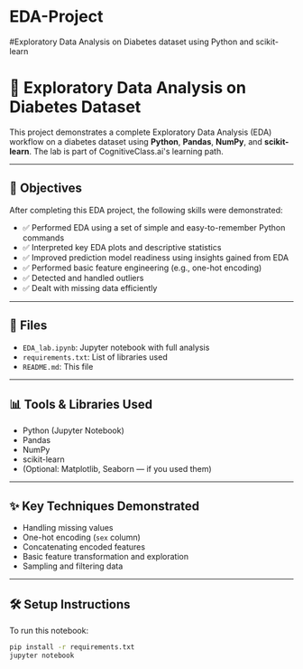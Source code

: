 # EDA-Project
#Exploratory Data Analysis on Diabetes dataset using Python and scikit-learn
# 🧪 Exploratory Data Analysis on Diabetes Dataset

This project demonstrates a complete Exploratory Data Analysis (EDA) workflow on a diabetes dataset using **Python**, **Pandas**, **NumPy**, and **scikit-learn**. The lab is part of CognitiveClass.ai's learning path.

---

## 🎯 Objectives

After completing this EDA project, the following skills were demonstrated:

- ✅ Performed EDA using a set of simple and easy-to-remember Python commands
- ✅ Interpreted key EDA plots and descriptive statistics
- ✅ Improved prediction model readiness using insights gained from EDA
- ✅ Performed basic feature engineering (e.g., one-hot encoding)
- ✅ Detected and handled outliers
- ✅ Dealt with missing data efficiently

---

## 📂 Files

- `EDA_lab.ipynb`: Jupyter notebook with full analysis
- `requirements.txt`: List of libraries used
- `README.md`: This file

---

## 📊 Tools & Libraries Used

- Python (Jupyter Notebook)
- Pandas
- NumPy
- scikit-learn
- (Optional: Matplotlib, Seaborn — if you used them)

---

## ✨ Key Techniques Demonstrated

- Handling missing values
- One-hot encoding (`sex` column)
- Concatenating encoded features
- Basic feature transformation and exploration
- Sampling and filtering data

---

## 🛠️ Setup Instructions

To run this notebook:

```bash
pip install -r requirements.txt
jupyter notebook


                
